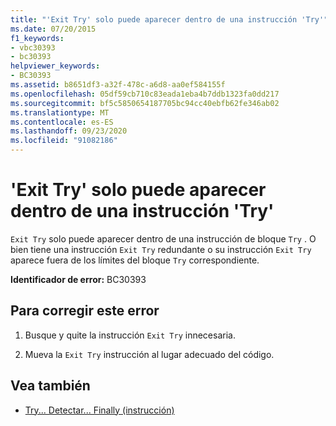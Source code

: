```yaml
---
title: "'Exit Try' solo puede aparecer dentro de una instrucción 'Try'"
ms.date: 07/20/2015
f1_keywords:
- vbc30393
- bc30393
helpviewer_keywords:
- BC30393
ms.assetid: b8651df3-a32f-478c-a6d8-aa0ef584155f
ms.openlocfilehash: 05df59cb710c83eada1eba4b7ddb1323fa0dd217
ms.sourcegitcommit: bf5c5850654187705bc94cc40ebfb62fe346ab02
ms.translationtype: MT
ms.contentlocale: es-ES
ms.lasthandoff: 09/23/2020
ms.locfileid: "91082186"
---
```

# <a name="exit-try-can-only-appear-inside-a-try-statement"></a>'Exit Try' solo puede aparecer dentro de una instrucción 'Try'

`Exit Try` solo puede aparecer dentro de una instrucción de bloque `Try` . O bien tiene una instrucción `Exit Try` redundante o su instrucción `Exit Try` aparece fuera de los límites del bloque `Try` correspondiente.  
  
 **Identificador de error:** BC30393  
  
## <a name="to-correct-this-error"></a>Para corregir este error  
  
1. Busque y quite la instrucción `Exit Try` innecesaria.  
  
2. Mueva la `Exit Try` instrucción al lugar adecuado del código.  
  
## <a name="see-also"></a>Vea también

- [Try... Detectar... Finally (instrucción)](../language-reference/statements/try-catch-finally-statement.md)
